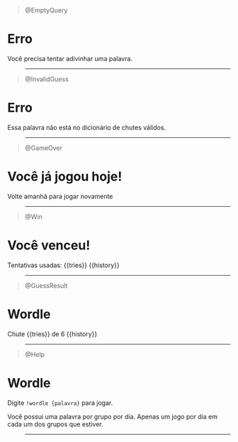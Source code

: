 > @EmptyQuery

# Erro

Você precisa tentar adivinhar uma palavra.

> ---

> @InvalidGuess

# Erro

Essa palavra não está no dicionário de chutes válidos.

> ---

> @GameOver

# Você já jogou hoje!

Volte amanhã para jogar novamente

> ---

> @Win

# Você venceu!

Tentativas usadas: {{tries}}
{{history}}

> ---

> @GuessResult

# Wordle

Chute {{tries}} de 6
{{history}}

> ---

> @Help

# Wordle

Digite `!wordle {palavra}` para jogar.

Você possui uma palavra por grupo por dia. Apenas um jogo por dia em cada um dos grupos que estiver.

> ---
